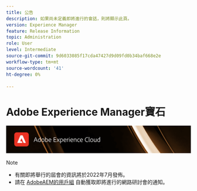 ```yaml
---
title: 公告
description: 如果尚未定義即將進行的會話，則將顯示此頁。
version: Experience Manager
feature: Release Information
topic: Administration
role: User
level: Intermediate
source-git-commit: 9d6033085f17cda47427d9d09fd0b34baf668e2e
workflow-type: tm+mt
source-wordcount: '41'
ht-degree: 0%

---
```


# Adobe Experience Manager寶石

![](/help/assets/ADX_Gems.png)

>[!NOTE]
>
>* 有關即將舉行的屆會的資訊將於2022年7月發佈。
>* 請在 [AdobeAEM的用戶組](https://aem-augs.adobe.com/) 自動獲取即將進行的網路研討會的通知。